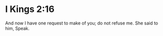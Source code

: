 # I Kings 2:16

And now I have one request to make of you; do not refuse me. She said to him, Speak.
